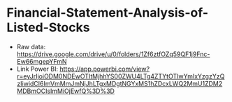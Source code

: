 # Financial-Statement-Analysis-of-Listed-Stocks
- Raw data: https://drive.google.com/drive/u/0/folders/1Zf6ztfOZq59QF1j9Fnc-Ew66mgepYFmN
- Link Power BI: https://app.powerbi.com/view?r=eyJrIjoiODM0NDEwOTItMjhhYS00ZWU4LTg4ZTYtOTIwYmIxYzgzYzQzIiwidCI6ImVmMmJmNjJhLTgxMDgtNGYxMS1hZDcxLWQ2MmU1ZDM2MDBmOCIsImMiOjEwfQ%3D%3D

